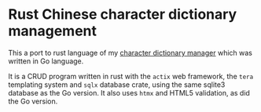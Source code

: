 # Rust Chinese character dictionary management

This a port to rust language of my [character dictionary manager](https://github.com/francisstephan/character_dictionary_manager) which was written in Go language.

It is a CRUD program written in rust with the `actix` web framework, the `tera` templating system and `sqlx` database crate, using the same sqlite3 database as the Go version. It also uses `htmx` and HTML5 validation, as did the Go version.
